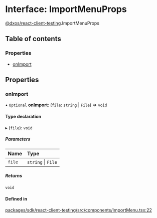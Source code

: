 # Interface: ImportMenuProps

[@dxos/react-client-testing](../modules/dxos_react_client_testing.md).ImportMenuProps

## Table of contents

### Properties

- [onImport](dxos_react_client_testing.ImportMenuProps.md#onimport)

## Properties

### onImport

• `Optional` **onImport**: (`file`: `string` \| `File`) => `void`

#### Type declaration

▸ (`file`): `void`

##### Parameters

| Name | Type |
| :------ | :------ |
| `file` | `string` \| `File` |

##### Returns

`void`

#### Defined in

[packages/sdk/react-client-testing/src/components/ImportMenu.tsx:22](https://github.com/dxos/dxos/blob/e3b936721/packages/sdk/react-client-testing/src/components/ImportMenu.tsx#L22)
